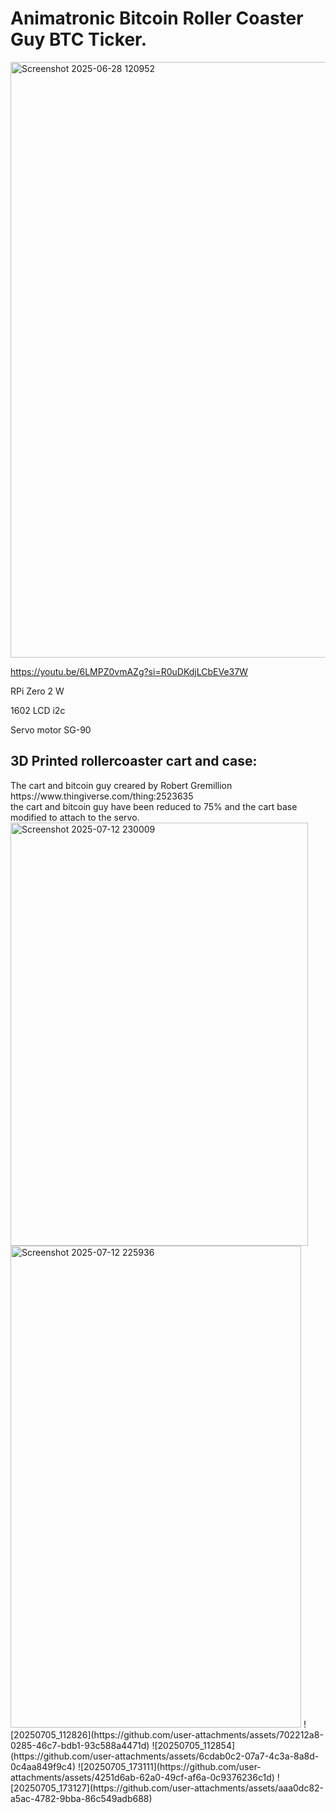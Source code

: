 <H1>Animatronic Bitcoin Roller Coaster Guy BTC Ticker.</H1>
<img width="1509" height="953" alt="Screenshot 2025-06-28 120952" src="https://github.com/user-attachments/assets/bd373b80-c026-482c-bd35-e46f288885fa" />

https://youtu.be/6LMPZ0vmAZg?si=R0uDKdjLCbEVe37W

RPi Zero 2 W 

1602 LCD i2c

Servo motor SG-90

<H2>3D Printed rollercoaster cart and case:</H2>
The cart and bitcoin guy creared by Robert Gremillion https://www.thingiverse.com/thing:2523635</br>
the cart and bitcoin guy have been reduced to 75% and the cart base modified to attach to the servo.</br>
        
<img width="476" height="677" alt="Screenshot 2025-07-12 230009" src="https://github.com/user-attachments/assets/f2459ce3-9d8b-46a2-8895-172b688901d0" />
<img width="465" height="771" alt="Screenshot 2025-07-12 225936" src="https://github.com/user-attachments/assets/29b720c8-5fa0-4913-a4ad-14633fed14e5" />
![20250705_112826](https://github.com/user-attachments/assets/702212a8-0285-46c7-bdb1-93c588a4471d)
![20250705_112854](https://github.com/user-attachments/assets/6cdab0c2-07a7-4c3a-8a8d-0c4aa849f9c4)
![20250705_173111](https://github.com/user-attachments/assets/4251d6ab-62a0-49cf-af6a-0c9376236c1d)
![20250705_173127](https://github.com/user-attachments/assets/aaa0dc82-a5ac-4782-9bba-86c549adb688)
